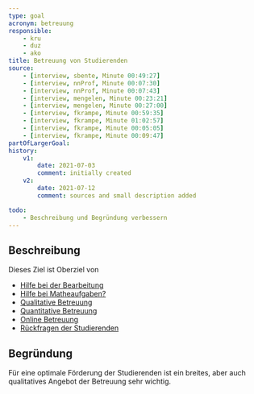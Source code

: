 ```yaml
---
type: goal
acronym: betreuung
responsible: 
    - kru
    - duz
    - ako
title: Betreuung von Studierenden
source:
    - [interview, sbente, Minute 00:49:27]
    - [interview, nnProf, Minute 00:07:30]    
    - [interview, nnProf, Minute 00:07:43]
    - [interview, mengelen, Minute 00:23:21]
    - [interview, mengelen, Minute 00:27:00]
    - [interview, fkrampe, Minute 00:59:35]
    - [interview, fkrampe, Minute 01:02:57]
    - [interview, fkrampe, Minute 00:05:05]
    - [interview, fkrampe, Minute 00:09:47]    
partOfLargerGoal: 
history:
    v1:
        date: 2021-07-03
        comment: initially created
    v2:
        date: 2021-07-12
        comment: sources and small description added 

todo: 
    - Beschreibung und Begründung verbessern
---
```


## Beschreibung

Dieses Ziel ist Oberziel von

* [Hilfe bei der Bearbeitung](./betreuungBearbeitung.md)
* [Hilfe bei Matheaufgaben?](./betreuungMatheHilfe.md)
* [Qualitative Betreuung](./betreuungQualitativ.md)
* [Quantitative Betreuung](./betreuungQualitative.md) <!-- muss gemerged werden -->
* [Online Betreuung](./betreuungOnline.md)
* [Rückfragen der Studierenden](./betreuungRueckfragen.md)

## Begründung

Für eine optimale Förderung der Studierenden ist ein breites, aber auch qualitatives Angebot der Betreuung sehr wichtig. 
